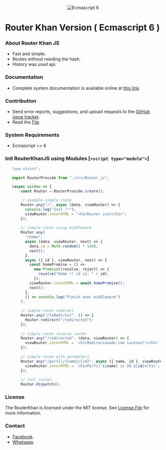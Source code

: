 <p align="center"><img src="https://i.imgur.com/PYCKGPF.png" alt="Ecmascript 6"/></p>

# Router Khan Version ( Ecmascript 6 )
 
 ### About Router Khan JS
  - Fast and simple.
  - Routes without needing the hash.
  - History was used api.
  
 ### Documentation
  - Complete system documentation is available online at [this link](https://paulaodev.github.io/RouterKhanJs/documentation).
  
 ### Contribution
  - Send error reports, suggestions, and upload requests to the [GitHub issue tracker](https://github.com/PaulaoDev/router-khan-js/issues).
  - Read the [File](https://github.com/PaulaoDev/router-khan-js/blob/master/CONTRIBUTING.md).
  
 ### System Requirements
  - Ecmascript >= 6

 
 ### Init RouterKhanJS using Modules [`<script type="module">`]
 
 ```javascript
    "use strict";

    import RouterProvide from "./src/Router.js";

    (async window => {
        const Router = RouterProvide.create();

        // example simple route
        Router.any("/", async (data, viewRouter) => {
          console.log("Init !!");
          viewRouter.innerHTML = "<h1>Router init</h1>";
        });
        
        // simple route using middleware
        Router.any(
          "/home",
          async (data, viewRouter, next) => {
            data.id = Math.random() * 1000;
            next();
          },
          async ({ id }, viewRouter, next) => {
            const homePromise = () =>
              new Promise((resolve, reject) => {
                resolve("Home !! id is: " + id);
              });
            viewRouter.innerHTML = await homePromise();
            next();
          },
          () => console.log("Finish exec middleware")
        );
        
        // simple route redirect
        Router.any("/toRedirect", () => {
          Router.redirect("/redirected");
        });
        
        // simple route receive router
        Router.any("/redirected", (data, viewRouter) => {
          viewRouter.innerHTML = `<h1>Redirecionado com sucesso!!</h1>`;
        });
        
        // simple route with parameters
        Router.any("/perfil/{name}/{id}", async ({ name, id }, viewRouter) => {
          viewRouter.innerHTML = `<h1>Perfil ${name} is ID ${id}</h1>`;
        });
        
        // init router
        Router.dispatch();
 ```
  
 ### License
  The RouterKhan is licensed under the MIT license. See [License File](https://github.com/PaulaoDev/router-khan-js/blob/master/LICENSE) for more information.
  
 ### Contact
   - [Facebook](https://fb.com/PauloRodriguesYT).
   - [Whatsapp](https://bit.ly/whatsappdopaulo).
